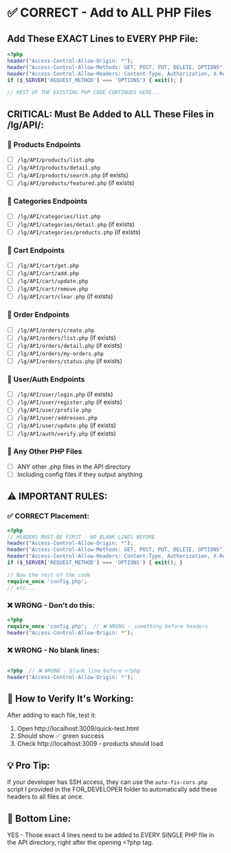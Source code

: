 # ✅ CORRECT - Add to ALL PHP Files

## Add These EXACT Lines to EVERY PHP File:

```php
<?php
header("Access-Control-Allow-Origin: *");
header("Access-Control-Allow-Methods: GET, POST, PUT, DELETE, OPTIONS");
header("Access-Control-Allow-Headers: Content-Type, Authorization, X-Requested-With, X-Session-ID");
if ($_SERVER['REQUEST_METHOD'] === 'OPTIONS') { exit(); }

// REST OF THE EXISTING PHP CODE CONTINUES HERE...
```

## CRITICAL: Must Be Added to ALL These Files in /lg/API/:

### 📁 Products Endpoints
- [ ] `/lg/API/products/list.php`
- [ ] `/lg/API/products/detail.php`
- [ ] `/lg/API/products/search.php` (if exists)
- [ ] `/lg/API/products/featured.php` (if exists)

### 📁 Categories Endpoints  
- [ ] `/lg/API/categories/list.php`
- [ ] `/lg/API/categories/detail.php` (if exists)
- [ ] `/lg/API/categories/products.php` (if exists)

### 📁 Cart Endpoints
- [ ] `/lg/API/cart/get.php`
- [ ] `/lg/API/cart/add.php`
- [ ] `/lg/API/cart/update.php`
- [ ] `/lg/API/cart/remove.php`
- [ ] `/lg/API/cart/clear.php` (if exists)

### 📁 Order Endpoints
- [ ] `/lg/API/orders/create.php`
- [ ] `/lg/API/orders/list.php` (if exists)
- [ ] `/lg/API/orders/detail.php` (if exists)
- [ ] `/lg/API/orders/my-orders.php`
- [ ] `/lg/API/orders/status.php` (if exists)

### 📁 User/Auth Endpoints
- [ ] `/lg/API/user/login.php` (if exists)
- [ ] `/lg/API/user/register.php` (if exists)
- [ ] `/lg/API/user/profile.php`
- [ ] `/lg/API/user/addresses.php`
- [ ] `/lg/API/user/update.php` (if exists)
- [ ] `/lg/API/auth/verify.php` (if exists)

### 📁 Any Other PHP Files
- [ ] ANY other .php files in the API directory
- [ ] Including config files if they output anything

## ⚠️ IMPORTANT RULES:

### ✅ CORRECT Placement:
```php
<?php
// HEADERS MUST BE FIRST - NO BLANK LINES BEFORE
header("Access-Control-Allow-Origin: *");
header("Access-Control-Allow-Methods: GET, POST, PUT, DELETE, OPTIONS");
header("Access-Control-Allow-Headers: Content-Type, Authorization, X-Requested-With, X-Session-ID");
if ($_SERVER['REQUEST_METHOD'] === 'OPTIONS') { exit(); }

// Now the rest of the code
require_once 'config.php';
// etc...
```

### ❌ WRONG - Don't do this:
```php
<?php
require_once 'config.php';  // ❌ WRONG - something before headers
header("Access-Control-Allow-Origin: *");
```

### ❌ WRONG - No blank lines:
```php

<?php  // ❌ WRONG - blank line before <?php
header("Access-Control-Allow-Origin: *");
```

## 🧪 How to Verify It's Working:

After adding to each file, test it:
1. Open http://localhost:3009/quick-test.html
2. Should show ✅ green success
3. Check http://localhost:3009 - products should load

## 💡 Pro Tip:

If your developer has SSH access, they can use the `auto-fix-cors.php` script I provided in the FOR_DEVELOPER folder to automatically add these headers to all files at once.

## 🎯 Bottom Line:

YES - Those exact 4 lines need to be added to EVERY SINGLE PHP file in the API directory, right after the opening <?php tag.
